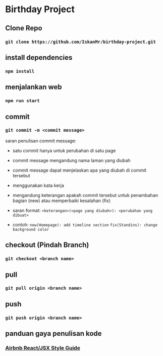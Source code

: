 # Birthday Project

## Clone Repo

### `git clone https://github.com/IskanMr/birthday-project.git`

## install dependencies

### `npm install`

## menjalankan web

### `npm run start`

## commit

### `git commit -m <commit message>`

saran penulisan commit message:

- satu commit hanya untuk perubahan di satu page
- commit message mengandung nama laman yang diubah
- commit message dapat menjelaskan apa yang diubah di commit tersebut
- menggunakan kata kerja
- mengandung keterangan apakah commit tersebut untuk penambahan bagian (new) atau memperbaiki kesalahan (fix)

- saran format: `<keterangan>(<page yang diubah>): <perubahan yang dibuat>`
- contoh:
  `new(Homepage): add timeline section`
  `fix(Standins): change background color`

## checkout (Pindah Branch)

### `git checkout <branch name>`

## pull

### `git pull origin <branch name>`

## push

### `git push origin <branch name>`

## panduan gaya penulisan kode

### [Airbnb React/JSX Style Guide](https://airbnb.io/javascript/react/)
